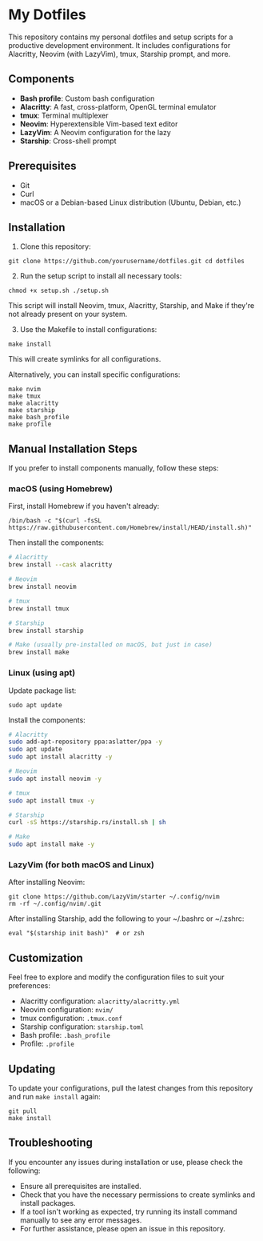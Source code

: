 # My Dotfiles

This repository contains my personal dotfiles and setup scripts for a productive development environment. It includes configurations for Alacritty, Neovim (with LazyVim), tmux, Starship prompt, and more.

## Components

- **Bash profile**: Custom bash configuration
- **Alacritty**: A fast, cross-platform, OpenGL terminal emulator
- **tmux**: Terminal multiplexer
- **Neovim**: Hyperextensible Vim-based text editor
- **LazyVim**: A Neovim configuration for the lazy
- **Starship**: Cross-shell prompt

## Prerequisites

- Git
- Curl
- macOS or a Debian-based Linux distribution (Ubuntu, Debian, etc.)

## Installation

1. Clone this repository:
```
git clone https://github.com/yourusername/dotfiles.git cd dotfiles
```

2. Run the setup script to install all necessary tools:
```
chmod +x setup.sh ./setup.sh
```

This script will install Neovim, tmux, Alacritty, Starship, and Make if they're not already present on your system.

3. Use the Makefile to install configurations:
```
make install
```

This will create symlinks for all configurations.

Alternatively, you can install specific configurations:
```
make nvim
make tmux
make alacritty
make starship
make bash_profile
make profile
```

## Manual Installation Steps

If you prefer to install components manually, follow these steps:

### macOS (using Homebrew)

First, install Homebrew if you haven't already:
```
/bin/bash -c "$(curl -fsSL https://raw.githubusercontent.com/Homebrew/install/HEAD/install.sh)"
```

Then install the components:

```bash
# Alacritty
brew install --cask alacritty

# Neovim
brew install neovim

# tmux
brew install tmux

# Starship
brew install starship

# Make (usually pre-installed on macOS, but just in case)
brew install make
```

### Linux (using apt)

Update package list:
```
sudo apt update
```

Install the components:

```bash
# Alacritty
sudo add-apt-repository ppa:aslatter/ppa -y
sudo apt update
sudo apt install alacritty -y

# Neovim
sudo apt install neovim -y

# tmux
sudo apt install tmux -y

# Starship
curl -sS https://starship.rs/install.sh | sh

# Make
sudo apt install make -y
```

### LazyVim (for both macOS and Linux)

After installing Neovim:

```
git clone https://github.com/LazyVim/starter ~/.config/nvim
rm -rf ~/.config/nvim/.git
```

After installing Starship, add the following to your ~/.bashrc or ~/.zshrc:

```
eval "$(starship init bash)"  # or zsh
```

## Customization

Feel free to explore and modify the configuration files to suit your preferences:

- Alacritty configuration: `alacritty/alacritty.yml`
- Neovim configuration: `nvim/`
- tmux configuration: `.tmux.conf`
- Starship configuration: `starship.toml`
- Bash profile: `.bash_profile`
- Profile: `.profile`

## Updating

To update your configurations, pull the latest changes from this repository and run `make install` again:

```
git pull
make install
```

## Troubleshooting

If you encounter any issues during installation or use, please check the following:

- Ensure all prerequisites are installed.
- Check that you have the necessary permissions to create symlinks and install packages.
- If a tool isn't working as expected, try running its install command manually to see any error messages.
- For further assistance, please open an issue in this repository.

